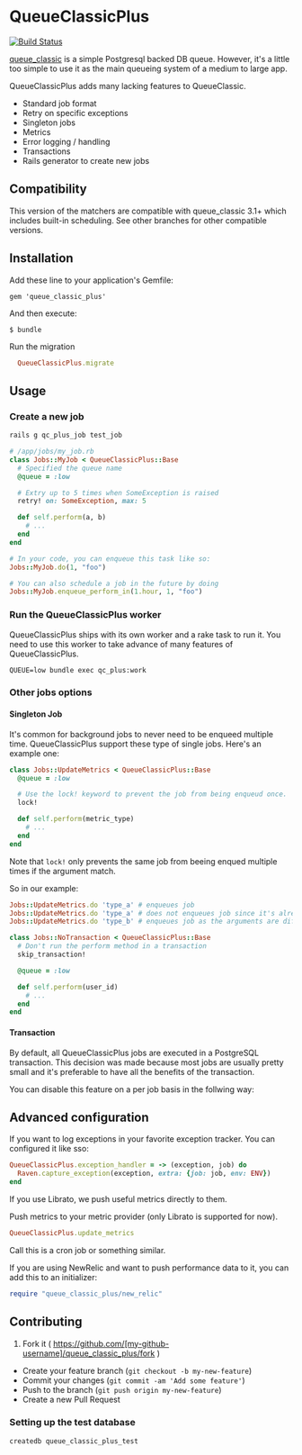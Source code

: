 # QueueClassicPlus

[![Build Status](https://travis-ci.org/rainforestapp/queue_classic_plus.svg?branch=master)](https://travis-ci.org/rainforestapp/queue_classic_plus)

[queue_classic](https://github.com/QueueClassic/queue_classic) is a simple Postgresql backed DB queue. However, it's a little too simple to use it as the main queueing system of a medium to large app.

QueueClassicPlus adds many lacking features to QueueClassic.

- Standard job format
- Retry on specific exceptions
- Singleton jobs
- Metrics
- Error logging / handling
- Transactions
- Rails generator to create new jobs

## Compatibility

This version of the matchers are compatible with queue_classic 3.1+ which includes built-in scheduling. See other branches for other compatible versions.

## Installation

Add these line to your application's Gemfile:

    gem 'queue_classic_plus'

And then execute:

    $ bundle

Run the migration

```ruby
  QueueClassicPlus.migrate
```

## Usage

### Create a new job

```bash
rails g qc_plus_job test_job
```

```ruby
# /app/jobs/my_job.rb
class Jobs::MyJob < QueueClassicPlus::Base
  # Specified the queue name
  @queue = :low

  # Extry up to 5 times when SomeException is raised
  retry! on: SomeException, max: 5

  def self.perform(a, b)
    # ...
  end
end

# In your code, you can enqueue this task like so:
Jobs::MyJob.do(1, "foo")

# You can also schedule a job in the future by doing
Jobs::MyJob.enqueue_perform_in(1.hour, 1, "foo")
```

### Run the QueueClassicPlus worker

QueueClassicPlus ships with its own worker and a rake task to run it. You need to use this worker to take advance of many features of QueueClassicPlus.

```
QUEUE=low bundle exec qc_plus:work
```

### Other jobs options

#### Singleton Job

It's common for background jobs to never need to be enqueed multiple time. QueueClassicPlus support these type of single jobs. Here's an example one:

```ruby
class Jobs::UpdateMetrics < QueueClassicPlus::Base
  @queue = :low

  # Use the lock! keyword to prevent the job from being enqueud once.
  lock!

  def self.perform(metric_type)
    # ...
  end
end

```

Note that `lock!` only prevents the same job from beeing enqued multiple times if the argument match.

So in our example:

```ruby
Jobs::UpdateMetrics.do 'type_a' # enqueues job
Jobs::UpdateMetrics.do 'type_a' # does not enqueues job since it's already queued
Jobs::UpdateMetrics.do 'type_b' # enqueues job as the arguments are different.
```

```ruby
class Jobs::NoTransaction < QueueClassicPlus::Base
  # Don't run the perform method in a transaction
  skip_transaction!

  @queue = :low

  def self.perform(user_id)
    # ...
  end
end
```

#### Transaction

By default, all QueueClassicPlus jobs are executed in a PostgreSQL transaction. This decision was made because most jobs are usually pretty small and it's preferable to have all the benefits of the transaction.

You can disable this feature on a per job basis in the follwing way:

## Advanced configuration

If you want to log exceptions in your favorite exception tracker. You can configured it like sso:

```ruby
QueueClassicPlus.exception_handler = -> (exception, job) do
  Raven.capture_exception(exception, extra: {job: job, env: ENV})
end
```

If you use Librato, we push useful metrics directly to them.

Push metrics to your metric provider (only Librato is supported for now).

```ruby
QueueClassicPlus.update_metrics
```

Call this is a cron job or something similar.

If you are using NewRelic and want to push performance data to it, you can add this to an initializer:

```ruby
require "queue_classic_plus/new_relic"
```

## Contributing

1. Fork it ( https://github.com/[my-github-username]/queue_classic_plus/fork )
- Create your feature branch (`git checkout -b my-new-feature`)
- Commit your changes (`git commit -am 'Add some feature'`)
- Push to the branch (`git push origin my-new-feature`)
- Create a new Pull Request

### Setting up the test database

```
createdb queue_classic_plus_test
```
